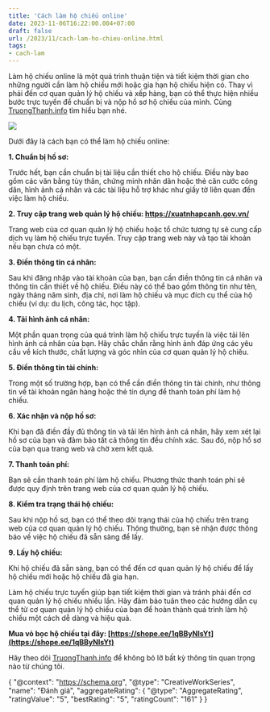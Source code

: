 ```yaml
---
title: 'Cách làm hộ chiếu online'
date: 2023-11-06T16:22:00.004+07:00
draft: false
url: /2023/11/cach-lam-ho-chieu-online.html
tags: 
- cach-lam
---
```


Làm hộ chiếu online là một quá trình thuận tiện và tiết kiệm thời gian cho những người cần làm hộ chiếu mới hoặc gia hạn hộ chiếu hiện có. Thay vì phải đến cơ quan quản lý hộ chiếu và xếp hàng, bạn có thể thực hiện nhiều bước trực tuyến để chuẩn bị và nộp hồ sơ hộ chiếu của mình. Cùng [TruongThanh.info](http://www.truongthanh.info) tìm hiểu bạn nhé.

[![](https://blogger.googleusercontent.com/img/b/R29vZ2xl/AVvXsEiwOucnv6IyU7p8CIfN3YzqcE9tFLaxykqF8Cyxp5b4cotVRNRC10-RkVsfGk4PwmQPA6w51AYvTbbCKbaBS5IIVdqS2Ef5QcMnmj5_zP6fdUiCYINJITvmyTiBojjWsJoFfRthL_fsjL-M9CPKViN7G2IWsz-T9DwT4oNpLsmFjYBuZruEXf5-2W8dTMRx/w400-h268/lam-ho-chieu-online.png)](https://blogger.googleusercontent.com/img/b/R29vZ2xl/AVvXsEiwOucnv6IyU7p8CIfN3YzqcE9tFLaxykqF8Cyxp5b4cotVRNRC10-RkVsfGk4PwmQPA6w51AYvTbbCKbaBS5IIVdqS2Ef5QcMnmj5_zP6fdUiCYINJITvmyTiBojjWsJoFfRthL_fsjL-M9CPKViN7G2IWsz-T9DwT4oNpLsmFjYBuZruEXf5-2W8dTMRx/s800/lam-ho-chieu-online.png)

  

Dưới đây là cách bạn có thể làm hộ chiếu online:

  

**1\. Chuẩn bị hồ sơ:**

  

Trước hết, bạn cần chuẩn bị tài liệu cần thiết cho hộ chiếu. Điều này bao gồm các văn bằng tùy thân, chứng minh nhân dân hoặc thẻ căn cước công dân, hình ảnh cá nhân và các tài liệu hỗ trợ khác như giấy tờ liên quan đến việc làm hộ chiếu.

  

**2\. Truy cập trang web quản lý hộ chiếu: https://xuatnhapcanh.gov.vn/**

  

Trang web của cơ quan quản lý hộ chiếu hoặc tổ chức tương tự sẽ cung cấp dịch vụ làm hộ chiếu trực tuyến. Truy cập trang web này và tạo tài khoản nếu bạn chưa có một.

  

**3\. Điền thông tin cá nhân:**

  

Sau khi đăng nhập vào tài khoản của bạn, bạn cần điền thông tin cá nhân và thông tin cần thiết về hộ chiếu. Điều này có thể bao gồm thông tin như tên, ngày tháng năm sinh, địa chỉ, nơi làm hộ chiếu và mục đích cụ thể của hộ chiếu (ví dụ: du lịch, công tác, học tập).

  

**4\. Tải hình ảnh cá nhân:**

  

Một phần quan trọng của quá trình làm hộ chiếu trực tuyến là việc tải lên hình ảnh cá nhân của bạn. Hãy chắc chắn rằng hình ảnh đáp ứng các yêu cầu về kích thước, chất lượng và góc nhìn của cơ quan quản lý hộ chiếu.

  

**5\. Điền thông tin tài chính:**

  

Trong một số trường hợp, bạn có thể cần điền thông tin tài chính, như thông tin về tài khoản ngân hàng hoặc thẻ tín dụng để thanh toán phí làm hộ chiếu.

  

**6\. Xác nhận và nộp hồ sơ:**

  

Khi bạn đã điền đầy đủ thông tin và tải lên hình ảnh cá nhân, hãy xem xét lại hồ sơ của bạn và đảm bảo tất cả thông tin đều chính xác. Sau đó, nộp hồ sơ của bạn qua trang web và chờ xem kết quả.

  

**7\. Thanh toán phí:**

  

Bạn sẽ cần thanh toán phí làm hộ chiếu. Phương thức thanh toán phí sẽ được quy định trên trang web của cơ quan quản lý hộ chiếu.

  

**8\. Kiểm tra trạng thái hộ chiếu:**

  

Sau khi nộp hồ sơ, bạn có thể theo dõi trạng thái của hộ chiếu trên trang web của cơ quan quản lý hộ chiếu. Thông thường, bạn sẽ nhận được thông báo về việc hộ chiếu đã sẵn sàng để lấy.

  

**9\. Lấy hộ chiếu:**

  

Khi hộ chiếu đã sẵn sàng, bạn có thể đến cơ quan quản lý hộ chiếu để lấy hộ chiếu mới hoặc hộ chiếu đã gia hạn.

  

Làm hộ chiếu trực tuyến giúp bạn tiết kiệm thời gian và tránh phải đến cơ quan quản lý hộ chiếu nhiều lần. Hãy đảm bảo tuân theo các hướng dẫn cụ thể từ cơ quan quản lý hộ chiếu của bạn để hoàn thành quá trình làm hộ chiếu một cách dễ dàng và hiệu quả.

  

**Mua vỏ bọc hộ chiếu tại đây: [https://shope.ee/1qBByNlsYt](https://shope.ee/1qBByNlsYt)**

  

Hãy theo dõi [TruongThanh.info](http://www.truongthanh.info) để không bỏ lỡ bất kỳ thông tin quan trọng nào từ chúng tôi.

  

{ "@context": "https://schema.org", "@type": "CreativeWorkSeries", "name": "Đánh giá", "aggregateRating": { "@type": "AggregateRating", "ratingValue": "5", "bestRating": "5", "ratingCount": "161" } }